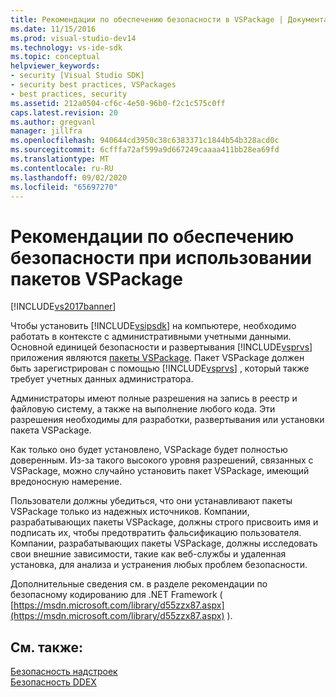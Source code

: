 ```yaml
---
title: Рекомендации по обеспечению безопасности в VSPackage | Документация Майкрософт
ms.date: 11/15/2016
ms.prod: visual-studio-dev14
ms.technology: vs-ide-sdk
ms.topic: conceptual
helpviewer_keywords:
- security [Visual Studio SDK]
- security best practices, VSPackages
- best practices, security
ms.assetid: 212a0504-cf6c-4e50-96b0-f2c1c575c0ff
caps.latest.revision: 20
ms.author: gregvanl
manager: jillfra
ms.openlocfilehash: 940644cd3950c38c6383371c1844b54b328acd0c
ms.sourcegitcommit: 6cfffa72af599a9d667249caaaa411bb28ea69fd
ms.translationtype: MT
ms.contentlocale: ru-RU
ms.lasthandoff: 09/02/2020
ms.locfileid: "65697270"
---
```

# <a name="best-practices-for-security-in-vspackages"></a>Рекомендации по обеспечению безопасности при использовании пакетов VSPackage
[!INCLUDE[vs2017banner](../../includes/vs2017banner.md)]

Чтобы установить [!INCLUDE[vsipsdk](../../includes/vsipsdk-md.md)] на компьютере, необходимо работать в контексте с административными учетными данными. Основной единицей безопасности и развертывания [!INCLUDE[vsprvs](../../includes/vsprvs-md.md)] приложения являются [пакеты VSPackage](../../extensibility/internals/vspackages.md). Пакет VSPackage должен быть зарегистрирован с помощью [!INCLUDE[vsprvs](../../includes/vsprvs-md.md)] , который также требует учетных данных администратора.  
  
 Администраторы имеют полные разрешения на запись в реестр и файловую систему, а также на выполнение любого кода. Эти разрешения необходимы для разработки, развертывания или установки пакета VSPackage.  
  
 Как только оно будет установлено, VSPackage будет полностью доверенным. Из-за такого высокого уровня разрешений, связанных с VSPackage, можно случайно установить пакет VSPackage, имеющий вредоносную намерение.  
  
 Пользователи должны убедиться, что они устанавливают пакеты VSPackage только из надежных источников. Компании, разрабатывающих пакеты VSPackage, должны строго присвоить имя и подписать их, чтобы предотвратить фальсификацию пользователя. Компании, разрабатывающих пакеты VSPackage, должны исследовать свои внешние зависимости, такие как веб-службы и удаленная установка, для анализа и устранения любых проблем безопасности.  
  
 Дополнительные сведения см. в разделе рекомендации по безопасному кодированию для .NET Framework ( [https://msdn.microsoft.com/library/d55zzx87.aspx](https://msdn.microsoft.com/library/d55zzx87.aspx) ).  
  
## <a name="see-also"></a>См. также:  
 [Безопасность надстроек](https://msdn.microsoft.com/library/44a5c651-6246-4310-b371-65378917c799)   
 [Безопасность DDEX](https://msdn.microsoft.com/44a52a70-5c98-450e-993d-4a3b32f69ba8)
